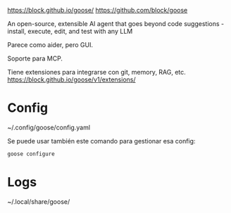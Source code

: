 <https://block.github.io/goose/>
<https://github.com/block/goose>

An open-source, extensible AI agent that goes beyond code suggestions - install, execute, edit, and test with any LLM

Parece como aider, pero GUI.

Soporte para MCP.

Tiene extensiones para integrarse con git, memory, RAG, etc.
<https://block.github.io/goose/v1/extensions/>

# Config

~/.config/goose/config.yaml

Se puede usar también este comando para gestionar esa config:

```bash
goose configure
```

# Logs

~/.local/share/goose/
